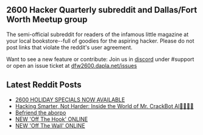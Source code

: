 ## 2600 Hacker Quarterly subreddit and Dallas/Fort Worth Meetup group
The semi-official subreddit for readers of the infamous little magazine at your local bookstore--full of goodies for the aspiring hacker. Please do not post links that violate the reddit's user agreement.

Want to see a new feature or contribute: 
Join us in [discord](https://dfw2600.dapla.net/chat) under #support or open an issue ticket at [dfw2600.dapla.net/issues](https://dfw2600.dapla.net/issues)

## Latest Reddit Posts
<!-- BLOG-POST-LIST:START -->
- [2600 HOLIDAY SPECIALS NOW AVAILABLE](https://2600.com/content/2600-holiday-specials-now-available-0)
- [Hacking Smarter, Not Harder: Inside the World of Mr. CrackBot AI🤖🥷🏻📡](https://www.reddit.com/r/2600/comments/1h534dv/hacking_smarter_not_harder_inside_the_world_of_mr/)
- [Befriend the aborpo](https://www.reddit.com/r/2600/comments/1h4d4b8/befriend_the_aborpo/)
- [NEW 'Off The Hook' ONLINE](https://2600.com/hook/27-11-2024)
- [NEW 'Off The Wall' ONLINE](https://2600.com/wall/26-11-2024)
<!-- BLOG-POST-LIST:END -->
